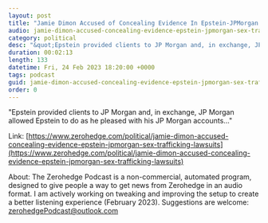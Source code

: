```yaml
---
layout: post
title: "Jamie Dimon Accused of Concealing Evidence In Epstein-JPMorgan Sex-Trafficking Lawsuits"
audio: jamie-dimon-accused-concealing-evidence-epstein-jpmorgan-sex-trafficking-lawsuits-0
category: political
desc: "&quot;Epstein provided clients to JP Morgan and, in exchange, JP Morgan allowed Epstein to do as he pleased with his JP Morgan accounts...&quot;"
duration: 00:02:13
length: 133
datetime: Fri, 24 Feb 2023 18:20:00 +0000
tags: podcast
guid: jamie-dimon-accused-concealing-evidence-epstein-jpmorgan-sex-trafficking-lawsuits-0
order: 0
---
```

&quot;Epstein provided clients to JP Morgan and, in exchange, JP Morgan allowed Epstein to do as he pleased with his JP Morgan accounts...&quot;

Link: [https://www.zerohedge.com/political/jamie-dimon-accused-concealing-evidence-epstein-jpmorgan-sex-trafficking-lawsuits](https://www.zerohedge.com/political/jamie-dimon-accused-concealing-evidence-epstein-jpmorgan-sex-trafficking-lawsuits)

About: The Zerohedge Podcast is a non-commercial, automated program, designed to give people a way to get news from Zerohedge in an audio format.  I am actively working on tweaking and improving the setup to create a better listening experience (February 2023).  Suggestions are welcome: [zerohedgePodcast@outlook.com](mailto:zerohedgePodcast@outlook.com)